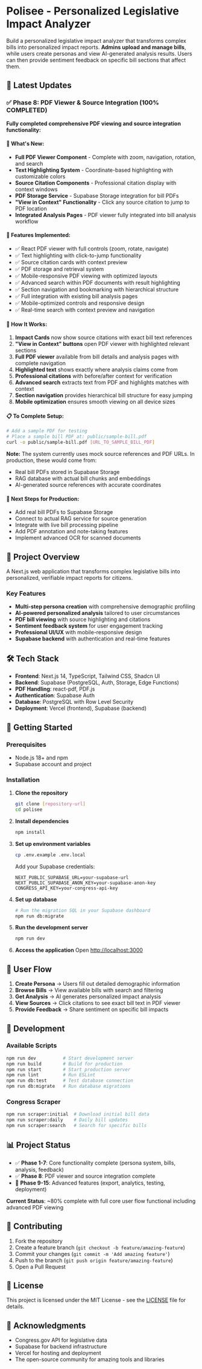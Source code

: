 # Polisee - Personalized Legislative Impact Analyzer

Build a personalized legislative impact analyzer that transforms complex bills into personalized impact reports. **Admins upload and manage bills**, while users create personas and view AI-generated analysis results. Users can then provide sentiment feedback on specific bill sections that affect them.

## 🚀 Latest Updates

### ✅ Phase 8: PDF Viewer & Source Integration (100% COMPLETED)

**Fully completed comprehensive PDF viewing and source integration functionality:**

#### 🔧 **What's New:**
- **Full PDF Viewer Component** - Complete with zoom, navigation, rotation, and search
- **Text Highlighting System** - Coordinate-based highlighting with customizable colors
- **Source Citation Components** - Professional citation display with context windows
- **PDF Storage Service** - Supabase Storage integration for bill PDFs
- **"View in Context" Functionality** - Click any source citation to jump to PDF location
- **Integrated Analysis Pages** - PDF viewer fully integrated into bill analysis workflow

#### 📱 **Features Implemented:**
- ✅ React PDF viewer with full controls (zoom, rotate, navigate)
- ✅ Text highlighting with click-to-jump functionality
- ✅ Source citation cards with context preview
- ✅ PDF storage and retrieval system
- ✅ Mobile-responsive PDF viewing with optimized layouts
- ✅ Advanced search within PDF documents with result highlighting
- ✅ Section navigation and bookmarking with hierarchical structure
- ✅ Full integration with existing bill analysis pages
- ✅ Mobile-optimized controls and responsive design
- ✅ Real-time search with context preview and navigation

#### 🎯 **How It Works:**
1. **Impact Cards** now show source citations with exact bill text references
2. **"View in Context" buttons** open PDF viewer with highlighted relevant sections
3. **Full PDF viewer** available from bill details and analysis pages with complete navigation
4. **Highlighted text** shows exactly where analysis claims come from
5. **Professional citations** with before/after context for verification
6. **Advanced search** extracts text from PDF and highlights matches with context
7. **Section navigation** provides hierarchical bill structure for easy jumping
8. **Mobile optimization** ensures smooth viewing on all device sizes

#### 📋 **To Complete Setup:**
```bash
# Add a sample PDF for testing
# Place a sample bill PDF at: public/sample-bill.pdf
curl -o public/sample-bill.pdf [URL_TO_SAMPLE_BILL_PDF]
```

**Note:** The system currently uses mock source references and PDF URLs. In production, these would come from:
- Real bill PDFs stored in Supabase Storage
- RAG database with actual bill chunks and embeddings
- AI-generated source references with accurate coordinates

#### 🔄 **Next Steps for Production:**
- Add real bill PDFs to Supabase Storage
- Connect to actual RAG service for source generation
- Integrate with live bill processing pipeline
- Add PDF annotation and note-taking features
- Implement advanced OCR for scanned documents

## 🎯 Project Overview

A Next.js web application that transforms complex legislative bills into personalized, verifiable impact reports for citizens.

### Key Features
- **Multi-step persona creation** with comprehensive demographic profiling
- **AI-powered personalized analysis** tailored to user circumstances
- **PDF bill viewing** with source highlighting and citations
- **Sentiment feedback system** for user engagement tracking
- **Professional UI/UX** with mobile-responsive design
- **Supabase backend** with authentication and real-time features

## 🛠 Tech Stack

- **Frontend**: Next.js 14, TypeScript, Tailwind CSS, Shadcn UI
- **Backend**: Supabase (PostgreSQL, Auth, Storage, Edge Functions)
- **PDF Handling**: react-pdf, PDF.js
- **Authentication**: Supabase Auth
- **Database**: PostgreSQL with Row Level Security
- **Deployment**: Vercel (frontend), Supabase (backend)

## 🚀 Getting Started

### Prerequisites
- Node.js 18+ and npm
- Supabase account and project

### Installation

1. **Clone the repository**
   ```bash
   git clone [repository-url]
   cd polisee
   ```

2. **Install dependencies**
   ```bash
   npm install
   ```

3. **Set up environment variables**
   ```bash
   cp .env.example .env.local
   ```
   
   Add your Supabase credentials:
   ```env
   NEXT_PUBLIC_SUPABASE_URL=your-supabase-url
   NEXT_PUBLIC_SUPABASE_ANON_KEY=your-supabase-anon-key
   CONGRESS_API_KEY=your-congress-api-key
   ```

4. **Set up database**
   ```bash
   # Run the migration SQL in your Supabase dashboard
   npm run db:migrate
   ```

5. **Run the development server**
   ```bash
   npm run dev
   ```

6. **Access the application**
   Open [http://localhost:3000](http://localhost:3000)

## 📖 User Flow

1. **Create Persona** → Users fill out detailed demographic information
2. **Browse Bills** → View available bills with search and filtering
3. **Get Analysis** → AI generates personalized impact analysis
4. **View Sources** → Click citations to see exact bill text in PDF viewer
5. **Provide Feedback** → Share sentiment on specific bill impacts

## 🔧 Development

### Available Scripts

```bash
npm run dev          # Start development server
npm run build        # Build for production
npm run start        # Start production server
npm run lint         # Run ESLint
npm run db:test      # Test database connection
npm run db:migrate   # Run database migrations
```

### Congress Scraper

```bash
npm run scraper:initial  # Download initial bill data
npm run scraper:daily    # Daily bill updates
npm run scraper:search   # Search for specific bills
```

## 📊 Project Status

- ✅ **Phase 1-7**: Core functionality complete (persona system, bills, analysis, feedback)
- ✅ **Phase 8**: PDF viewer and source integration complete
- 🔄 **Phase 9-15**: Advanced features (export, analytics, testing, deployment)

**Current Status**: ~80% complete with full core user flow functional including advanced PDF viewing

## 🤝 Contributing

1. Fork the repository
2. Create a feature branch (`git checkout -b feature/amazing-feature`)
3. Commit your changes (`git commit -m 'Add amazing feature'`)
4. Push to the branch (`git push origin feature/amazing-feature`)
5. Open a Pull Request

## 📄 License

This project is licensed under the MIT License - see the [LICENSE](LICENSE) file for details.

## 🙏 Acknowledgments

- Congress.gov API for legislative data
- Supabase for backend infrastructure
- Vercel for hosting and deployment
- The open-source community for amazing tools and libraries
